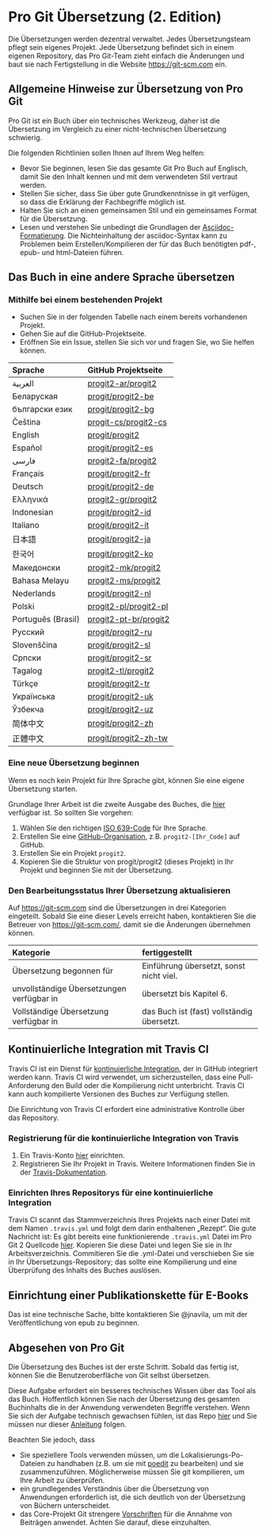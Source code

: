 #  Pro Git Übersetzung (2. Edition)

Die Übersetzungen werden dezentral verwaltet. Jedes Übersetzungsteam pflegt sein eigenes Projekt. Jede Übersetzung befindet sich in einem eigenen Repository, das Pro Git-Team zieht einfach die Änderungen und baut sie nach Fertigstellung in die Website https://git-scm.com ein.

## Allgemeine Hinweise zur Übersetzung von Pro Git

Pro Git ist ein Buch über ein technisches Werkzeug, daher ist die Übersetzung im Vergleich zu einer nicht-technischen Übersetzung schwierig.

Die folgenden Richtlinien sollen Ihnen auf Ihrem Weg helfen:
* Bevor Sie beginnen, lesen Sie das gesamte Git Pro Buch auf Englisch, damit Sie den Inhalt kennen und mit dem verwendeten Stil vertraut werden.
* Stellen Sie sicher, dass Sie über gute Grundkenntnisse in git verfügen, so dass die Erklärung der Fachbegriffe möglich ist.
* Halten Sie sich an einen gemeinsamen Stil und ein gemeinsames Format für die Übersetzung.
* Lesen und verstehen Sie unbedingt die Grundlagen der [Asciidoc-Formatierung](https://asciidoctor.org/docs/asciidoc-syntax-quick-reference/). Die Nichteinhaltung der asciidoc-Syntax kann zu Problemen beim Erstellen/Kompilieren der für das Buch benötigten pdf-, epub- und html-Dateien führen.

## Das Buch in eine andere Sprache übersetzen

### Mithilfe bei einem bestehenden Projekt

* Suchen Sie in der folgenden Tabelle nach einem bereits vorhandenen Projekt.
* Gehen Sie auf die GitHub-Projektseite.
* Eröffnen Sie ein Issue, stellen Sie sich vor und fragen Sie, wo Sie helfen können.

| Sprache     | GitHub Projektseite     |
| :------------- | :------------- |
| العربية | [progit2-ar/progit2](https://github.com/progit2-ar/progit2) |
| Беларуская  | [progit/progit2-be](https://github.com/progit/progit2-be) |
| български език | [progit/progit2-bg](https://github.com/progit/progit2-bg) |
| Čeština    | [progit-cs/progit2-cs](https://github.com/progit-cs/progit2-cs) |
| English    | [progit/progit2](https://github.com/progit/progit2) |
| Español    | [progit/progit2-es](https://github.com/progit/progit2-es) |
| فارسی | [progit2-fa/progit2](https://github.com/progit2-fa/progit2) |
| Français   | [progit/progit2-fr](https://github.com/progit/progit2-fr) |
| Deutsch    | [progit/progit2-de](https://github.com/progit/progit2-de) |
| Ελληνικά   | [progit2-gr/progit2](https://github.com/progit2-gr/progit2) |
| Indonesian | [progit/progit2-id](https://github.com/progit/progit2-id) |
| Italiano   | [progit/progit2-it](https://github.com/progit/progit2-it) |
| 日本語   | [progit/progit2-ja](https://github.com/progit/progit2-ja) |
| 한국어   | [progit/progit2-ko](https://github.com/progit/progit2-ko) |
| Македонски | [progit2-mk/progit2](https://github.com/progit2-mk/progit2) |
| Bahasa Melayu| [progit2-ms/progit2](https://github.com/progit2-ms/progit2) |
| Nederlands | [progit/progit2-nl](https://github.com/progit/progit2-nl) |
| Polski | [progit2-pl/progit2-pl](https://github.com/progit2-pl/progit2-pl) |
| Português (Brasil) | [progit2-pt-br/progit2](https://github.com/progit2-pt-br/progit2) |
| Русский   | [progit/progit2-ru](https://github.com/progit/progit2-ru) |
| Slovenščina  | [progit/progit2-sl](https://github.com/progit/progit2-sl) |
| Српски   | [progit/progit2-sr](https://github.com/progit/progit2-sr) |
| Tagalog   | [progit2-tl/progit2](https://github.com/progit2-tl/progit2) |
| Türkçe   | [progit/progit2-tr](https://github.com/progit/progit2-tr) |
| Українська| [progit/progit2-uk](https://github.com/progit/progit2-uk) |
| Ўзбекча  | [progit/progit2-uz](https://github.com/progit/progit2-uz) |
| 简体中文  | [progit/progit2-zh](https://github.com/progit/progit2-zh) |
| 正體中文  | [progit/progit2-zh-tw](https://github.com/progit/progit2-zh-tw) |

### Eine neue Übersetzung beginnen

Wenn es noch kein Projekt für Ihre Sprache gibt, können Sie eine eigene Übersetzung starten.

Grundlage Ihrer Arbeit ist die zweite Ausgabe des Buches, die [hier](https://github.com/progit/progit2) verfügbar ist. So sollten Sie vorgehen:
 1. Wählen Sie den richtigen [ISO 639-Code](https://en.wikipedia.org/wiki/List_of_ISO_639-1_codes) für Ihre Sprache.
 1. Erstellen Sie eine [GitHub-Organisation](https://docs.github.com/en/github/setting-up-and-managing-organizations-and-teams/creating-a-new-organization-from-scratch), z.B. `progit2-[Ihr_Code]` auf GitHub.
 1. Erstellen Sie ein Projekt ``progit2``.
 1. Kopieren Sie die Struktur von progit/progit2 (dieses Projekt) in Ihr Projekt und beginnen Sie mit der Übersetzung.

### Den Bearbeitungsstatus Ihrer Übersetzung aktualisieren

Auf https://git-scm.com sind die Übersetzungen in drei Kategorien eingeteilt. Sobald Sie eine dieser Levels erreicht haben, kontaktieren Sie die Betreuer von https://git-scm.com/, damit sie die Änderungen übernehmen können.

| Kategorie | fertiggestellt     |
| :------------- | :------------- |
| Übersetzung begonnen für | Einführung übersetzt, sonst nicht viel. |
| unvollständige Übersetzungen verfügbar in | übersetzt bis Kapitel 6. |
| Vollständige Übersetzung verfügbar in | das Buch ist (fast) vollständig übersetzt. |

## Kontinuierliche Integration mit Travis CI

Travis CI ist ein Dienst für [kontinuierliche Integration](https://en.wikipedia.org/wiki/Continuous_integration), der in GitHub integriert werden kann. Travis CI wird verwendet, um sicherzustellen, dass eine Pull-Anforderung den Build oder die Kompilierung nicht unterbricht. Travis CI kann auch kompilierte Versionen des Buches zur Verfügung stellen.

Die Einrichtung von Travis CI erfordert eine administrative Kontrolle über das Repository.

### Registrierung für die kontinuierliche Integration von Travis

1. Ein Travis-Konto [hier](https://travis-ci.org/) einrichten.
1. Registrieren Sie Ihr Projekt in Travis.
Weitere Informationen finden Sie in der [Travis-Dokumentation](https://docs.travis-ci.com/).

### Einrichten Ihres Repositorys für eine kontinuierliche Integration

Travis CI scannt das Stammverzeichnis Ihres Projekts nach einer Datei mit dem Namen `.travis.yml` und folgt dem darin enthaltenen „Rezept“. Die gute Nachricht ist: Es gibt bereits eine funktionierende `.travis.yml` Datei im Pro Git 2 Quellcode [hier](https://raw.githubusercontent.com/progit/progit2-pub/master/travis.yml).
Kopieren Sie diese Datei und legen Sie sie in Ihr Arbeitsverzeichnis. Commitieren Sie die .yml-Datei und verschieben Sie sie in Ihr Übersetzungs-Repository; das sollte eine Kompilierung und eine Überprüfung des Inhalts des Buches auslösen.

## Einrichtung einer Publikationskette für E-Books

Das ist eine technische Sache, bitte kontaktieren Sie @jnavila, um mit der Veröffentlichung von epub zu beginnen.

## Abgesehen von Pro Git

Die Übersetzung des Buches ist der erste Schritt. Sobald das fertig ist, können Sie die Benutzeroberfläche von Git selbst übersetzen.

Diese Aufgabe erfordert ein besseres technisches Wissen über das Tool als das Buch. Hoffentlich können Sie nach der Übersetzung des gesamten Buchinhalts die in der Anwendung verwendeten Begriffe verstehen. Wenn Sie sich der Aufgabe technisch gewachsen fühlen, ist das Repo [hier](https://github.com/git-l10n/git-po) und Sie müssen nur dieser [Anleitung](https://github.com/git-l10n/git-po/blob/master/po/README) folgen.

Beachten Sie jedoch, dass

 * Sie speziellere Tools verwenden müssen, um die Lokalisierungs-Po-Dateien zu handhaben (z.B. um sie mit [poedit](https://poedit.net/) zu bearbeiten) und sie zusammenzuführen. Möglicherweise müssen Sie git kompilieren, um Ihre Arbeit zu überprüfen.
 * ein grundlegendes Verständnis über die Übersetzung von Anwendungen erforderlich ist, die sich deutlich von der Übersetzung von Büchern unterscheidet.
 * das Core-Projekt Git strengere [Vorschriften](https://github.com/git-l10n/git-po/blob/master/Documentation/SubmittingPatches) für die Annahme von Beiträgen anwendet. Achten Sie darauf, diese einzuhalten.
